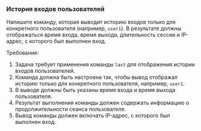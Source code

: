 
### История входов пользователей

Напишите команду, которая выводит историю входов только для конкретного пользователя (например, `user1`). В результате должны отображаться время входа, время выхода, длительность сессии и IP-адрес, с которого был выполнен вход.

Требования:
1. Задача требует применения команды `last` для отображения истории входов пользователей.
2. Команда должна быть настроена так, чтобы вывод отображал историю только для конкретного пользователя, например, `user1`.
3. В выводе должны быть указаны время входа и время выхода пользователя.
4. Результат выполнения команды должен содержать информацию о продолжительности сеанса пользователя.
5. Вывод команды должен включать IP-адрес, с которого был выполнен вход.